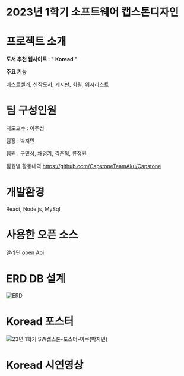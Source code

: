 # 2023년 1학기 소프트웨어 캡스톤디자인

# 프로젝트 소개

**도서 추천 웹사이트 : " Koread "**

**주요 기능**

베스트셀러, 신작도서, 게시판, 회원, 위시리스트

# 팀 구성인원

지도교수 : 이주성

팀장 : 박지민

팀원 : 구민성, 채명기, 김준혁, 류정원

팀원별 활동내역
https://github.com/CapstoneTeamAku/Capstone

# 개발환경

React, Node.js, MySql

# 사용한 오픈 소스

알라딘 open Api

# ERD DB 설계

![ERD](https://github.com/CapstoneTeamAku/Koread/assets/89382407/041233f1-a83e-4372-91fd-e941deadd57f)

# Koread 포스터

![23년 1학기 SW캡스톤-포스터-아쿠(박지민)](https://github.com/CapstoneTeamAku/Koread/assets/89382407/7e3a37a9-7a8a-4c81-9ffa-ca0f185f700a)

# Koread 시연영상



